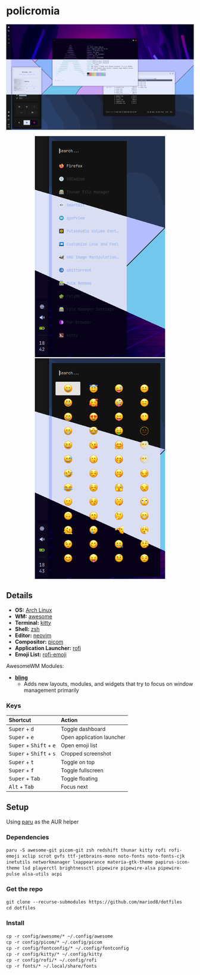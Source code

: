 # policromia

<p align="center">
  <img src="/assets/tricolor.png" width="800" />
</p>

<p align="center">
  <img src="/assets/rofi_apps.png" width="350" />
  <img src="/assets/rofi_emojis.png" width="350" /> 
</p>

## Details

- **OS:** [Arch Linux](https://archlinux.org)
- **WM:** [awesome](https://github.com/awesomeWM/awesome)
- **Terminal:** [kitty](https://github.com/kovidgoyal/kitty)
- **Shell:** [zsh](https://www.zsh.org/)
- **Editor:** [neovim](https://github.com/neovim/neovim)
- **Compositor:** [picom](https://github.com/yshui/picom)
- **Application Launcher:** [rofi](https://github.com/davatorium/rofi)
- **Emoji List:** [rofi-emoji](https://github.com/Mange/rofi-emoji)

AwesomeWM Modules:

- **[bling](https://github.com/blingcorp/bling)**
  - Adds new layouts, modules, and widgets that try to focus on window management primarily

### Keys

| Shortcut                                           | Action                    |
| :------------------------------------------------- | :------------------------ |
| <kbd>Super</kbd> + <kbd>d</kbd>                    | Toggle dashboard          |
| <kbd>Super</kbd> + <kbd>e</kbd>                    | Open application launcher |
| <kbd>Super</kbd> + <kbd>Shift</kbd> + <kbd>e</kbd> | Open emoji list           |
| <kbd>Super</kbd> + <kbd>Shift</kbd> + <kbd>s</kbd> | Cropped screenshot        |
| <kbd>Super</kbd> + <kbd>t</kbd>                    | Toggle on top             |
| <kbd>Super</kbd> + <kbd>f</kbd>                    | Toggle fullscreen         |
| <kbd>Super</kbd> + <kbd>Tab</kbd>                  | Toggle floating           |
| <kbd>Alt</kbd> + <kbd>Tab</kbd>                    | Focus next                |

## Setup

Using [paru](https://github.com/Morganamilo/paru) as the AUR helper

### Dependencies

```
paru -S awesome-git picom-git zsh redshift thunar kitty rofi rofi-emoji xclip scrot gvfs ttf-jetbrains-mono noto-fonts noto-fonts-cjk inetutils networkmanager lxappearance materia-gtk-theme papirus-icon-theme lsd playerctl brightnessctl pipewire pipewire-alsa pipewire-pulse alsa-utils acpi
```

### Get the repo

```
git clone --recurse-submodules https://github.com/mariod8/dotfiles
cd dotfiles
```

### Install

```
cp -r config/awesome/* ~/.config/awesome
cp -r config/picom/* ~/.config/picom
cp -r config/fontconfig/* ~/.config/fontconfig
cp -r config/kitty/* ~/.config/kitty
cp -r config/rofi/* ~/.config/rofi
cp -r fonts/* ~/.local/share/fonts
```
